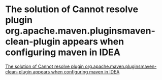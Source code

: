 # The solution of Cannot resolve plugin org.apache.maven.pluginsmaven-clean-plugin appears when configuring maven in IDEA
[The solution of Cannot resolve plugin org.apache.maven.pluginsmaven-clean-plugin appears when configuring maven in IDEA](https://aiwithcloud.com/2022/09/19/the_solution_of_cannot_resolve_plugin_org-apache-maven-pluginsmaven_clean_plugin_appears_when_configuring_maven_in_idea/)